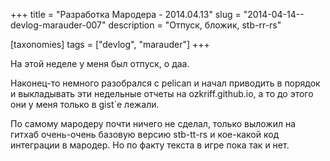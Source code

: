 +++
title = "Разработка Мародера - 2014.04.13"
slug = "2014-04-14--devlog-marauder-007"
description = "Отпуск, бложик, stb-rr-rs"

[taxonomies]
tags = ["devlog", "marauder"]
+++

На этой неделе у меня был отпуск, о даа.

Наконец-то немного разобрался с pelican и начал приводить в порядок и
выкладывать эти недельные отчеты на ozkriff.github.io, а то до этого они
у меня только в gist\`е лежали.

По самому мародеру почти ничего не сделал, только выложил на гитхаб
очень-очень базовую версию stb-tt-rs и кое-какой код интеграции в
мародер. Но по факту текста в игре пока так и нет.

